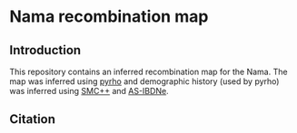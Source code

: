 # Nama recombination map

## Introduction
This repository contains an inferred recombination map for the Nama.
The map was inferred using [pyrho](https://github.com/popgenmethods/pyrho) and demographic history (used by pyrho) was inferred using [SMC++](https://github.com/popgenmethods/smcpp) and [AS-IBDNe](https://github.com/hennlab/snake-IBDne).

## Citation
